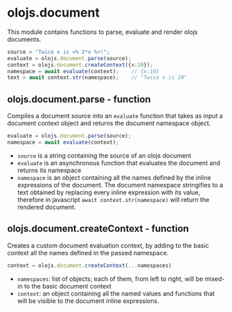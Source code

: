 olojs.document
============================================================================
This module contains functions to parse, evaluate and render olojs
documents.
```js
source = "Twice x is <% 2*x %>!";
evaluate = olojs.document.parse(source);
context = olojs.document.createContext({x:10});
namespace = await evaluate(context);    // {x:10}
text = await context.str(namespace);    // "Twice x is 20"
```
  
olojs.document.parse - function
----------------------------------------------------------------------------
Compiles a document source into an `evaluate` function that takes as input
a document context object and returns the document namespace object.
```js
evaluate = olojs.document.parse(source);
namespace = await evaluate(context);
```
- `source` is a string containing the source of an olojs document
- `evaluate` is an asynchronous function that evaluates the document and
  returns its namespace
- `namespace` is an object containing all the names defined by the inline
  expressions of the document.
The document namespace stringifies to a text obtained by replacing every
inline expression with its value, therefore in javascript
`await context.str(namespace)` will return the rendered document.
  
olojs.document.createContext - function
----------------------------------------------------------------------------
Creates a custom document evaluation context, by adding to the basic
context all the names defined in the passed namespace.
```js
context = olojs.document.createContext(...namespaces)
```
- `namespaces`: list of objects; each of them, from left to right, will be
  mixed-in to the basic document context
- `context`: an object containing all the named values and functions that
  will be visible to the document inline expressions.
  

